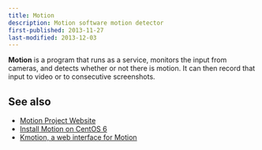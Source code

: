 ```yaml
---
title: Motion
description: Motion software motion detector
first-published: 2013-11-27
last-modified: 2013-12-03
---
```


**Motion** is a program that runs as a service, monitors the input from 
cameras, and detects whether or not there is motion. It can then record 
that input to video or to consecutive screenshots.

See also
--------

*   [Motion Project Website](http://www.lavrsen.dk/foswiki/bin/view/Motion/WebHome)
*   [Install Motion on CentOS 6](/posts/centos-6-install-motion/)
*   [Kmotion, a web interface for Motion](/posts/kmotion/)
